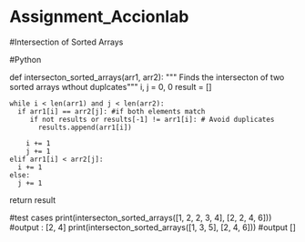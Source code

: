 # Assignment_Accionlab
#Intersection of Sorted Arrays

#Python

def intersecton_sorted_arrays(arr1, arr2):
    """ Finds the intersecton of two sorted arrays wthout duplcates"""
    i, j = 0, 0
    result = []

    while i < len(arr1) and j < len(arr2):
      if arr1[i] == arr2[j]: #if both elements match
         if not results or results[-1] != arr1[i]: # Avoid duplicates
           results.append(arr1[i])

        i += 1
        j += 1
    elif arr1[i] < arr2[j]:
      i += 1
    else:
      j += 1

  return result

#test cases
print(intersecton_sorted_arrays([1, 2, 2, 3, 4], [2, 2, 4, 6])) #output : [2, 4]
print(intersecton_sorted_arrays([1, 3, 5], [2, 4, 6])) #output []

